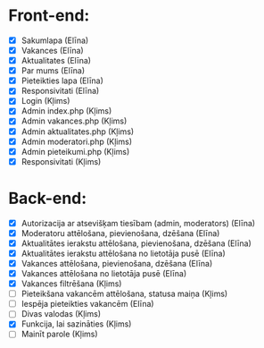 # Front-end:
- [x] Sakumlapa (Elīna)
- [x] Vakances (Elīna)
- [x] Aktualitates (Elīna)
- [x] Par mums (Elīna)
- [x] Pieteikties lapa (Elīna)
- [x] Responsivitati (Elīna)
- [x] Login (Kļims)
- [x] Admin index.php (Kļims)
- [x] Admin vakances.php (Kļims)
- [x] Admin aktualitates.php (Kļims)
- [x] Admin moderatori.php (Kļims)
- [x] Admin pieteikumi.php (Kļims)
- [x] Responsivitati (Kļims)

# Back-end:
- [x] Autorizacija ar atsevišķam tiesībam (admin, moderators) (Elīna)
- [x] Moderatoru attēlošana, pievienošana, dzēšana (Elīna)
- [x] Aktualitātes ierakstu attēlošana, pievienošana, dzēšana (Elīna)
- [x] Aktualitātes ierakstu attēlošana no lietotāja pusē (Elīna)
- [x] Vakances attēlošana, pievienošana, dzēšana (Elīna)
- [x] Vakances attēlošana no lietotāja pusē (Elīna)
- [x] Vakances filtrēšana (Kļims)
- [ ] Pieteikšana vakancēm attēlošana, statusa maiņa (Kļims)
- [ ] Iespēja pieteikties vakancēm (Elīna)
- [ ] Divas valodas (Kļims)
- [x] Funkcija, lai sazināties (Kļims)
- [ ] Mainīt parole (Kļims)